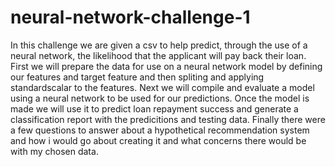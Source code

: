 # neural-network-challenge-1

In this challenge we are given a csv to help predict, through the use of a neural network, the likelihood that the applicant will pay back their loan. First we will prepare the data for use on a neural network model by defining our features and target feature and then spliting and applying standardscalar to the features. Next we will compile and evaluate a model using a neural network to be used for our predictions. Once the model is made we will use it to predict loan repayment success and generate a classification report with the predicitions and testing data. Finally there were a few questions to answer about a hypothetical recommendation system and how i would go about creating it and what concerns there would be with my chosen data.